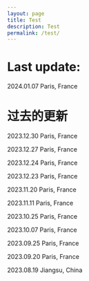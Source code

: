 ```yaml
---
layout: page
title: Test
description: Test
permalink: /test/
---
```


# Last update:

2024.01.07
Paris, France

# 过去的更新

2023.12.30
Paris, France

2023.12.27
Paris, France

2023.12.24
Paris, France

2023.12.23
Paris, France

2023.11.20
Paris, France

2023.11.11
Paris, France

2023.10.25
Paris, France

2023.10.07
Paris, France

2023.09.25
Paris, France

2023.09.20
Paris, France

2023.08.19
Jiangsu, China
